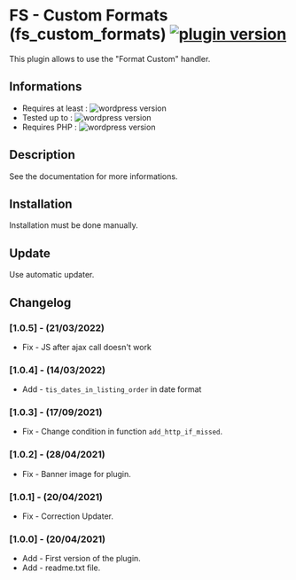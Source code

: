 # FS - Custom Formats (fs_custom_formats) [![plugin version](https://img.shields.io/badge/version-v1.0.5-color.svg)](https://github.com/Faire-savoir/fs_custom_formats/releases/latest)

This plugin allows to use the "Format Custom" handler.

## Informations

- Requires at least : ![wordpress version](https://img.shields.io/badge/WP-5.3.2-orange.svg)
- Tested up to : ![wordpress version](https://img.shields.io/badge/WP-5.9.2-green.svg)
- Requires PHP : ![wordpress version](https://img.shields.io/badge/PHP-7.0-blue.svg)

## Description

See the documentation for more informations.

## Installation

Installation must be done manually.<br>

## Update

Use automatic updater.


## Changelog

### [1.0.5] - (21/03/2022)

* Fix - JS after ajax call doesn't work

### [1.0.4] - (14/03/2022)

* Add - `tis_dates_in_listing_order` in date format

### [1.0.3] - (17/09/2021)

* Fix - Change condition in function `add_http_if_missed`.

### [1.0.2] - (28/04/2021)

* Fix - Banner image for plugin.

### [1.0.1] - (20/04/2021)

* Fix - Correction Updater.

### [1.0.0] - (20/04/2021)

* Add - First version of the plugin.
* Add - readme.txt file.
